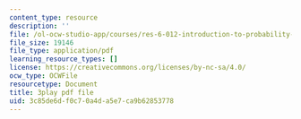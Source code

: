 ```yaml
---
content_type: resource
description: ''
file: /ol-ocw-studio-app/courses/res-6-012-introduction-to-probability-spring-2018/3c85de6df0c70a4da5e7ca9b62853778_2_KBeHiUDiY.pdf
file_size: 19146
file_type: application/pdf
learning_resource_types: []
license: https://creativecommons.org/licenses/by-nc-sa/4.0/
ocw_type: OCWFile
resourcetype: Document
title: 3play pdf file
uid: 3c85de6d-f0c7-0a4d-a5e7-ca9b62853778
---
```

